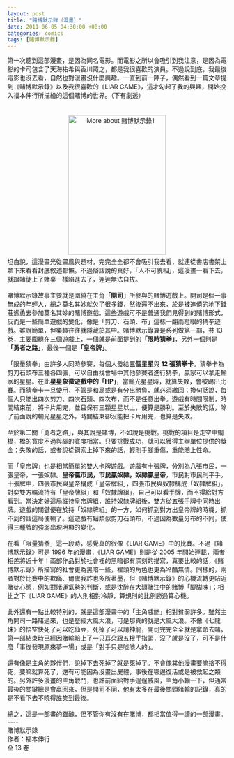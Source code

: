 ```yaml
--- 
layout: post
title: "賭博默示錄（漫畫）"
date: 2011-06-05 04:30:00 +08:00
categories: comics
tags: [賭博默示錄]
---
```


第一次聽到這部漫畫，是因為同名電影。而電影之所以會吸引到我注意，是因為電影的卡司包含了天海祐希與香川照之，都是我很喜歡的演員。不過說到底，我最後電影也沒去看，自然也對漫畫沒什麼興趣。一直到前一陣子，偶然看到一篇文章提到《賭博默示錄》以及我很喜歡的《LIAR GAME》，這才勾起了我的興趣，開始投入福本伸行所描繪的這個賭博的世界。（下有劇透）<br /><br /><div class="separator" style="clear: both; text-align: center;"><a href="http://www.anobii.com/books/%E8%B3%AD%E5%8D%9A%E9%BB%98%E7%A4%BA%E9%8C%841/0184bba34a3ed36215/" style="margin-left: 1em; margin-right: 1em;" title="More about 賭博默示錄1"><img alt="More about 賭博默示錄1" height="320" src="http://image.anobii.com/anobi/image_book.php?type=4&amp;item_id=0184bba34a3ed36215&amp;time=1216347842" style="padding-bottom: 5px; padding-left: 5px; padding-right: 5px; padding-top: 5px;" title="More about 賭博默示錄1" width="224" /></a></div><div class="separator" style="clear: both; text-align: center;"></div><div style="text-align: left;">坦白說，這漫畫光從畫風與題材，完完全全都不會吸引我去看，就連從書店書架上拿下來看看封底敘述都懶。不過俗話說的真好，「人不可貌相」，這漫畫一看下去，就跟賭徒上了賭桌一樣陷進去了，遲遲無法自拔。</div><div style="text-align: left;"><br /></div><div style="text-align: left;">賭博默示錄故事主要就是圍繞在主角<b>「開司」</b>所參與的賭博遊戲上。開司是個一事無成的年輕人，總之莫名其妙就欠了很多錢，然後還不出來，於是被追債的地下錢莊慫恿去參加莫名其妙的賭博遊戲。這些遊戲可不是普通我們見得到的賭博形式，反而是一些簡單遊戲的變化，像是「剪刀、石頭、布」這樣一翻兩瞪眼的猜拳遊戲。雖說簡單，但樂趣往往就隱藏於其中。賭博默示錄算是系列做第一部，共 13 卷，主要圍繞在三個遊戲上，一個就是前面提到的<b>「限時猜拳」</b>，另外一個則是<b>「勇者之路」</b>，最後一個是<b>「皇帝牌」</b>。</div><div style="text-align: left;"><br /></div><div style="text-align: left;">「限量猜拳」由許多人同時參賽，每個人發給<b>三個星星</b>與 <b>12 張猜拳卡</b>。猜拳卡為剪刀石頭布三種各四張，可以自由找會場中其他參賽者進行猜拳，贏家可以拿走輸家的星星。在此<b>星星象徵遊戲中的「HP」</b>，當輸光星星時，就算失敗，會被踢出比賽。而猜拳卡一旦使用，不管是和局或是有分出勝負，就必須繳回；換句話說，每個人只能出四次剪刀、四次石頭、四次布，而不是任意出拳。遊戲有時間限制，時間結束前，將卡片用完，並且保有三顆星星以上，便算是勝利。至於失敗的話，除了前面說的輸光星星之外，時間結束卻沒能把卡片用完，也算是失敗。</div><div style="text-align: left;"><br /></div><div style="text-align: left;">至於第二關「勇者之路」，與其說是賭博，不如說是挑戰。挑戰的項目是走空中鋼橋，橋的寬度不過與腳的寬度相當。只要挑戰成功，就可以獲得主辦單位提供的獎金；失敗的話，或者說從鋼索上掉下來的話，輕則手腳重傷，重能賠上性命。</div><div style="text-align: left;"><br /></div><div style="text-align: left;">而「皇帝牌」也是相當簡單的雙人卡牌遊戲。遊戲有十張牌，分別為八張市民，一張皇帝，一張奴隸。<b>皇帝贏市民，市民贏奴隸，奴隸贏皇帝</b>，市民對市民則平手。十張牌中，四張市民與皇帝構成「皇帝牌組」，四張市民與奴隸構成「奴隸牌組」。對奕雙方輪流持有「皇帝牌組」和「奴隸牌組」，自己可以看手牌，而不得給對方看到。當決定好這局誰持皇帝牌組，誰持奴隸牌組後，雙方從五張手牌中同時出牌。遊戲的關鍵便在於持「奴隸牌組」的一方，如何抓到對方出皇帝牌的時機，抓不到的話這局便輸了。這遊戲有點類似剪刀石頭布，不過因為數量分布的不同，使得三種牌的強弱出現明顯的變化。</div><div style="text-align: left;"><br /></div><div style="text-align: left;">在看「限量猜拳」這一段時，感覺真的很像《LIAR GAME》中的比賽。不過《賭博默示錄》可是 1996 年的漫畫，《LIAR GAME》則是從 2005 年開始連載，兩者相差將近十年！兩部作品對於社會裡的黑暗都有深刻的描寫，真要比較的話，《賭博默示錄》所描寫的社會更為黑暗一些，裡頭的角色也更為冷酷無情。同樣的，兩者對於比賽中的欺瞞、爾虞我詐也多所著墨，但《賭博默示錄》的心機流轉更貼近賭徒心態，例如對賭運氣勢的判斷，或是沈醉在大額賭注中的賭博「醍醐味」；相比之下《LIAR GAME》的人則相對冷靜，算規則的比例勝過算心機。</div><div style="text-align: left;"><br /></div><div style="text-align: left;">此外還有一點比較特別的，就是這部漫畫中的「主角威能」相對貧弱許多。雖然主角開司一路賭過來，也是歷經大風大浪，可是那真的就是大風大浪。不像《七龍珠》的悟空快死了可以吃仙豆，死掉了可以請神龍，開司完完全全就是拿命去賭，第一部結束時已經因賭輸賠上了一只耳朵跟五根手指頭，沒了就是沒了，可不是什麼「事後發現原來夢一場」或是「對手只是唬唬人的」。</div><div style="text-align: left;"><br /></div><div style="text-align: left;">還有像是主角的夥伴們，說掉下去死掉了就是死掉了。不會像其他漫畫要嘛捨不得死，要嘛就算死了，還有可能因為沒畫出屍體，事後在哪邊復活或是被救起之類的。另外許多漫畫的主角戰鬥，也許前面給對手逞逞威風，主角小輸一下，但通常最後的關鍵總是會贏回來，但是開司不同，他有太多在最後關頭賭輸的記錄，真的是不看下去不曉得誰笑到最後。</div><div style="text-align: left;"><br /></div><div style="text-align: left;">總之，這是一部畫的雖醜，但不管你有沒有在賭博，都相當值得一讀的一部漫畫。</div><div style="text-align: left;">----</div><div style="text-align: left;">賭博默示錄</div><div style="text-align: left;">作者：福本伸行</div><div style="text-align: left;">全 13 卷</div>
